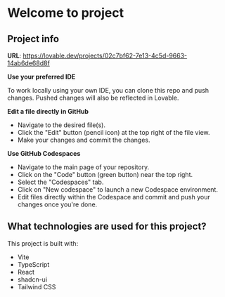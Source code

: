 # Welcome to  project

## Project info

**URL**: https://lovable.dev/projects/02c7bf62-7e13-4c5d-9663-14ab6de68d8f



**Use your preferred IDE**

 To work locally using your own IDE, you can clone this repo and push changes. Pushed changes will also be reflected in Lovable.



**Edit a file directly in GitHub**

- Navigate to the desired file(s).
- Click the "Edit" button (pencil icon) at the top right of the file view.
- Make your changes and commit the changes.

**Use GitHub Codespaces**

- Navigate to the main page of your repository.
- Click on the "Code" button (green button) near the top right.
- Select the "Codespaces" tab.
- Click on "New codespace" to launch a new Codespace environment.
- Edit files directly within the Codespace and commit and push your changes once you're done.

## What technologies are used for this project?

This project is built with:

- Vite
- TypeScript
- React
- shadcn-ui
- Tailwind CSS

